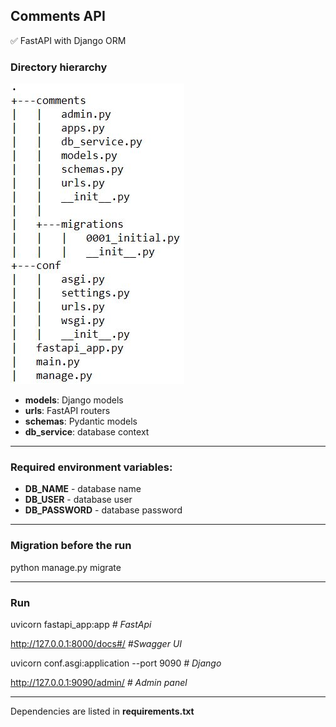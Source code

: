 ## Comments API 

:white_check_mark: FastAPI with Django ORM   

### Directory hierarchy
![img.png](img.png)        


* **models**: Django models
* **urls**: FastAPI routers
* **schemas**: Pydantic models
* **db_service**: database context
____
### Required environment variables:

* **DB_NAME** - database name
* **DB_USER** - database user
* **DB_PASSWORD** - database password
_____
### Migration before the run

python manage.py migrate
_____

### Run
uvicorn fastapi_app:app _# FastApi_

http://127.0.0.1:8000/docs#/ _#Swagger UI_

uvicorn conf.asgi:application --port 9090  _# Django_

http://127.0.0.1:9090/admin/ _# Admin panel_
_____

Dependencies are listed in **requirements.txt**

